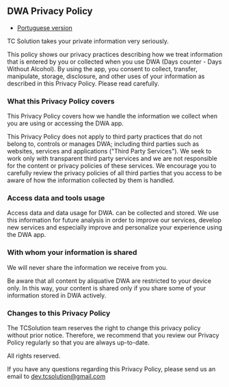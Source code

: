 ## DWA Privacy Policy

* [Portuguese version](../privacyPolicy/dwa/privacy_policy-pt.html)

TC Solution takes your private information very seriously.

This policy shows our privacy practices describing how we treat information that is entered by you or collected when you use DWA (Days counter - Days Without Alcohol).
By using the app, you consent to collect, transfer, manipulate, storage, disclosure, and other uses of your information as described in this Privacy Policy. Please read carefully.

### What this Privacy Policy covers

This Privacy Policy covers how we handle the information we collect when you are using or accessing the DWA app.

This Privacy Policy does not apply to third party practices that do not belong to, controls or manages DWA; including third parties such as websites, services and applications ("Third Party Services"). We seek to work only with transparent third party services and we are not responsible for the content or privacy policies of these services. We encourage you to carefully review the privacy policies of all third parties that you access to be aware of how the information collected by them is handled.

### Access data and tools usage

Access data and data usage for DWA. can be collected and stored. We use this information for future analysis in order to improve our services, develop new services and especially improve and personalize your experience using the DWA app.

### With whom your information is shared

We will never share the information we receive from you.

Be aware that all content by aliquative DWA are restricted to your device only. In this way, your content is shared only if you share some of your information stored in DWA actively.

### Changes to this Privacy Policy

The TCSolution team reserves the right to change this privacy policy without prior notice. Therefore, we recommend that you review our Privacy Policy regularly so that you are always up-to-date.

All rights reserved.

If you have any questions regarding this Privacy Policy, please send us an email to [dev.tcsolution@gmail.com](mailto:dev.tcsolution@gmail.com)





